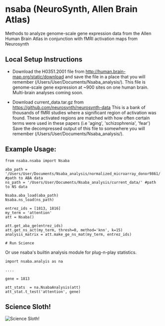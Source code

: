 # nsaba (NeuroSynth, Allen Brain Atlas)

Methods to analyze genome-scale gene expression data from the Allen Human Brain Atlas in conjunction with fMRI activation maps from Neurosynth


## Local Setup Instructions

- Download the H0351.2001 file from http://human.brain-map.org/static/download and save the file in a place that you will remember (/Users/User/Documents/Nsaba_analysis/).
This file is genome-scale gene expression at ~900 sites on one human brain. Multi-brain analyses coming soon.

- Download current_data.tar.gz from https://github.com/neurosynth/neurosynth-data This is a bank of thousands of fMRI studies where a significant region of activation was found. These activated regions are matched with how often certain terms were used in these papers (i.e 'aging', 'schizophrenia', 'fear')
Save the decompressed output of this file to somewhere you will remember (/Users/User/Documents/Nsaba_analysis/).


## Example Usage:

    from nsaba.nsaba import Nsaba

    aba_path = '/Users/User/Documents/Nsaba_analysis/normalized_microarray_donor9861/' #path to ABA data
    ns_path = '/Users/User/Documents/Nsaba_analysis/current_data/' #path to NS data

    Nsaba.aba_load(aba_path)
    Nsaba.ns_load(ns_path)

    entrez_ids = [1813, 1816]
	my_term = 'attention'
    att = Nsaba()
    
    att.get_aba_ge(entrez_ids)
    att.get_ns_act(my_term, thresh=0, method='knn', k=15)
    analysis_matrix = att.make_ge_ns_mat(my_term, entrez_ids)
    
    # Run Science
    
Or use nsaba's builtin analysis module for plug-n-play statistics.

    import nsaba.analyis as na
     
    ....
    
    gene = 1813
    
    att_stats  = na.NsabaAnalysis(att)
    att_stat.t_test('attention', gene)
    
## Science Sloth!    
![Science Sloth!](http://gifts.worldwildlife.org/gift-center/Images/large-species-photo/large-Three-toed-Sloth-photo.jpg 
    "Science Sloth preparing to do Science!")


